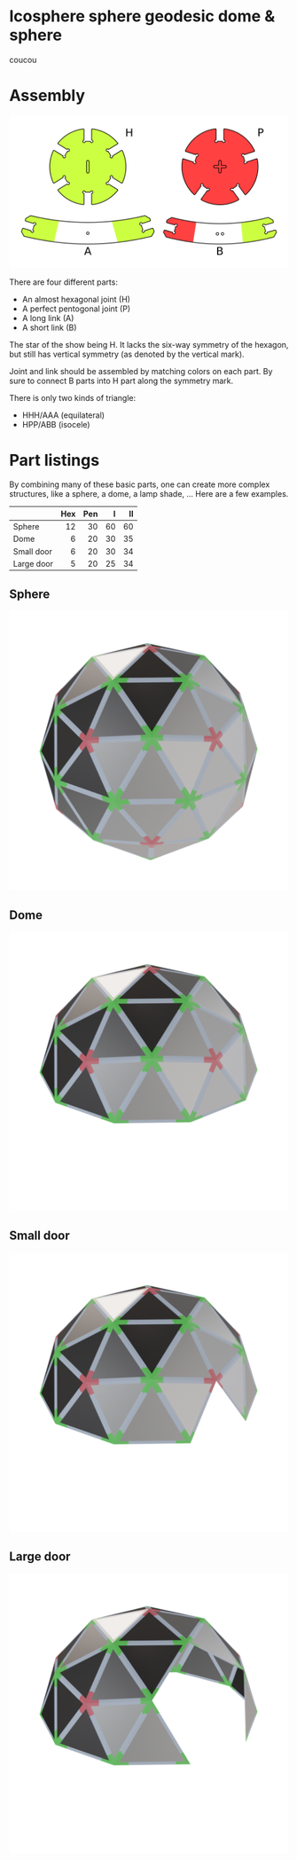 Icosphere sphere geodesic dome & sphere
=======================================

coucou

# Assembly

![dome_assembly](dome_assembly.png)

There are four different parts:
* An almost hexagonal joint (H)
* A perfect pentogonal joint (P)
* A long link (A)
* A short link (B)

The star of the show being H.
It lacks the six-way symmetry of the hexagon, but still has vertical symmetry (as denoted by the vertical mark).

Joint and link should be assembled by matching colors on each part.
By sure to connect B parts into H part along the symmetry mark.

There is only two kinds of triangle:
* HHH/AAA (equilateral)
* HPP/ABB (isocele)

# Part listings

By combining many of these basic parts, one can create more complex structures, like a sphere, a dome, a lamp shade, ...
Here are a few examples.

|            | Hex | Pen |   I |  II |
|:-----------|----:|----:|----:|----:|
|     Sphere |  12 |  30 |  60 |  60 |
|       Dome |   6 |  20 |  30 |  35 |
| Small door |   6 |  20 |  30 |  34 |
| Large door |   5 |  20 |  25 |  34 |

## Sphere

![sphere](screenshots/sphere.png)

## Dome

![sphere](screenshots/dome.png)

## Small door

![sphere](screenshots/small_door.png)

## Large door

![sphere](screenshots/large_door.png)
